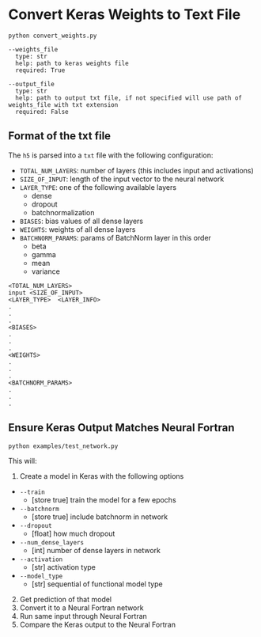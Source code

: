 # Convert Keras Weights to Text File


```
python convert_weights.py

--weights_file
  type: str
  help: path to keras weights file
  required: True

--output_file
  type: str
  help: path to output txt file, if not specified will use path of weights_file with txt extension
  required: False
```

## Format of the txt file
The `h5` is parsed into a `txt` file with the following configuration:
* `TOTAL_NUM_LAYERS`: number of layers (this includes input and activations)
* `SIZE_OF_INPUT`: length of the input vector to the neural network
* `LAYER_TYPE`: one of the following available layers
  * dense
  * dropout
  * batchnormalization
* `BIASES`: bias values of all dense layers
* `WEIGHTS`: weights of all dense layers
* `BATCHNORM_PARAMS`: params of BatchNorm layer in this order
  * beta
  * gamma
  * mean
  * variance

```
<TOTAL_NUM_LAYERS>
input <SIZE_OF_INPUT>
<LAYER_TYPE>  <LAYER_INFO>
.
.
.
<BIASES>
.
.
.
<WEIGHTS>
.
.
.
<BATCHNORM_PARAMS>
.
.
.
```

## Ensure Keras Output Matches Neural Fortran

`python examples/test_network.py`

This will:
1. Create a model in Keras with the following options
  * `--train`
    * [store true] train the model for a few epochs
  * `--batchnorm`
    * [store true] include batchnorm in network
  * `--dropout`
    * [float] how much dropout
  * `--num_dense_layers`
    * [int] number of dense layers in network
  * `--activation`
    * [str] activation type
  * `--model_type`
    * [str] sequential of functional model type

2. Get prediction of that model
3. Convert it to a Neural Fortran network
4. Run same input through Neural Fortran
5. Compare the Keras output to the Neural Fortran
